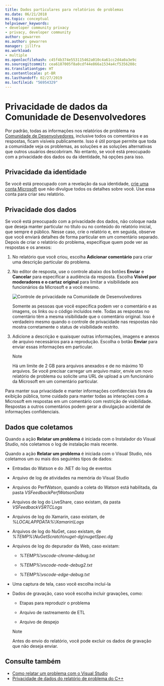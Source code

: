 ```yaml
---
title: Dados particulares para relatórios de problemas
ms.date: 06/21/2018
ms.topic: conceptual
helpviewer_keywords:
- developer community privacy
- privacy, developer community
author: gewarren
ms.author: gewarren
manager: jillfra
ms.workload:
- multiple
ms.openlocfilehash: c45f4b374e553115462a010c4a61cc2d4a0a3e9c
ms.sourcegitcommit: cea6187005f8a0cdf44e866a1534a4cf5356208c
ms.translationtype: HT
ms.contentlocale: pt-BR
ms.lasthandoff: 02/27/2019
ms.locfileid: "56954329"
---
```

# <a name="developer-community-data-privacy"></a>Privacidade de dados da Comunidade de Desenvolvedores

Por padrão, todas as informações nos relatórios de problema na [Comunidade de Desenvolvedores](https://developercommunity.visualstudio.com/), inclusive todos os comentários e as respostas, ficam visíveis publicamente. Isso é útil porque permite que toda a comunidade veja os problemas, as soluções e as soluções alternativas que outros usuários descobriram. No entanto, se você está preocupado com a privacidade dos dados ou da identidade, há opções para isso.

## <a name="identity-privacy"></a>Privacidade da identidade

Se você está preocupado com a revelação da sua identidade, [crie uma conta Microsoft](https://signup.live.com/) que não divulgue todos os detalhes sobre você. Use essa conta para criar seu relatório.

## <a name="data-privacy"></a>Privacidade dos dados

Se você está preocupado com a privacidade dos dados, não coloque nada que deseja manter particular no título ou no conteúdo do relatório inicial, que sempre é público. Nesse caso, crie o relatório e, em seguida, observe que você enviará detalhes de forma particular em um comentário separado. Depois de criar o relatório do problema, especifique quem pode ver as respostas e os anexos:

1. No relatório que você criou, escolha **Adicionar comentário** para criar uma descrição particular do problema.

2. No editor de resposta, use o controle abaixo dos botões **Enviar** e **Cancelar** para especificar a audiência da resposta. Escolha **Visível por moderadores e o cartaz original** para limitar a visibilidade aos funcionários da Microsoft e a você mesmo.

   ![Controle de privacidade na Comunidade de Desenvolvedores](media/developer-community-privacy-control.png)

   Somente as pessoas que você especifica podem ver o comentário e as imagens, os links ou o código incluídos nele. Todas as respostas no comentário têm a mesma visibilidade que o comentário original. Isso é verdadeiro mesmo quando o controle de privacidade nas respostas não mostra corretamente o status de visibilidade restrito.

3. Adicione a descrição e quaisquer outras informações, imagens e anexos de arquivo necessários para a reprodução. Escolha o botão **Enviar** para enviar essas informações em particular.

   > [!NOTE]
   > Há um limite de 2 GB para arquivos anexados e de no máximo 10 arquivos. Se você precisar carregar um arquivo maior, envie um novo relatório de problema ou solicite uma URL de upload a um funcionário da Microsoft em um comentário particular.

Para manter sua privacidade e manter informações confidenciais fora da exibição pública, tome cuidado para manter todas as interações com a Microsoft em respostas em um comentário com restrição de visibilidade. Respostas a outros comentários podem gerar a divulgação acidental de informações confidenciais.

## <a name="data-we-collect"></a>Dados que coletamos

Quando a ação **Relatar um problema** é iniciada com o Instalador do Visual Studio, nós coletamos o log de instalação mais recente.

Quando a ação **Relatar um problema** é iniciada com o Visual Studio, nós coletamos um ou mais dos seguintes tipos de dados:

- Entradas do Watson e do .NET do log de eventos

- Arquivo de log de atividades na memória do Visual Studio

- Arquivos do PerfWatson, quando a coleta do Watson está habilitada, da pasta *VSFeedbackPerfWatsonData*

- Arquivos de log do LiveShare, caso existam, da pasta *VSFeedbackVSRTCLogs*

- Arquivos de log do Xamarin, caso existam, de *%LOCALAPPDATA%\Xamarin\Logs*

- Arquivos de log do NuGet, caso existam, de *%TEMP%\NuGetScratch\nuget-dg\nugetSpec.dg*

- Arquivos de log do depurador da Web, caso existam:

   - *%TEMP%\vscode-chrome-debug.txt*

   - *%TEMP%\vscode-node-debug2.txt*

   - *%TEMP%\vscode-edge-debug.txt*

- Uma captura de tela, caso você escolha incluí-la

- Dados de gravação, caso você escolha incluir gravações, como:

   - Etapas para reproduzir o problema

   - Arquivo de rastreamento de ETL

   - Arquivo de despejo

    > [!NOTE]
    > Antes do envio do relatório, você pode excluir os dados de gravação que não deseja enviar.

## <a name="see-also"></a>Consulte também

- [Como relatar um problema com o Visual Studio](how-to-report-a-problem-with-visual-studio.md)
- [Privacidade de dados do relatório de problema do C++](/cpp/how-to-report-a-problem-with-the-visual-cpp-toolset#reports-and-privacy)